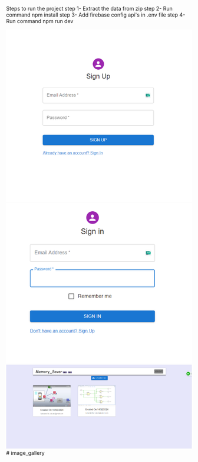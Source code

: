Steps to run the project
step 1- Extract the data from zip
step 2- Run command npm install 
step 3- Add firebase config api's in .env file
step 4- Run command npm run dev

![alt text](image-1.png)
![alt text](image-2.png)
![alt text](image.png)#   i m a g e _ g a l l e r y 
 
 